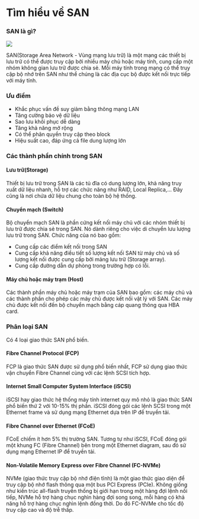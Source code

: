 # Tìm hiểu về SAN

### SAN là gì?
![](F:\GITHUB\Storage\img\san.png)

SAN(Storage Area Network - Vùng mạng lưu trữ) là một mạng các thiết bị lưu trữ có thể được truy cập bởi nhiều máy chủ hoặc máy tính, cung cấp một nhóm không gian lưu trữ được chia sẻ. Mỗi máy tính trong mạng có thể truy cập bộ nhớ trên SAN như thể chúng là các địa cục bộ được kết nối trực tiếp  với máy tính.

### Ưu điểm
* Khắc phục vấn đề suy giảm bằng thông mạng LAN
* Tăng cường bảo vệ dữ liệu 
* Sao lưu khôi phục dễ dàng 
* Tăng khả năng mở rộng
* Có thể phân quyền truy cập theo block
* Hiệu suất cao, đáp ứng cả file dung lượng lớn

### Các thành phần chính trong SAN
#### Lưu trữ(Storage)
Thiết bị lưu trữ trong SAN là các tủ đĩa có dung lượng lớn, khả năng truy xuất dữ liệu nhanh, hỗ trợ các chức năng như RAID, Local Replica,… Đây cũng là nơi chứa dữ liệu chung cho toàn bộ hệ thống.

#### Chuyển mạch (Switch)
Bộ chuyển mạch SAN là phần cứng kết nối máy chủ với các nhóm thiết bị lưu trữ được chia sẻ trong SAN. Nó dành riêng cho việc di chuyển lưu lượng lưu trữ trong SAN. Chức năng của nó bao gồm:
* Cung cấp các điểm kết nối trong SAN
* Cung cấp khả năng điều tiết số lượng kết nối SAN từ máy chủ và số lượng kết nối được cung cấp bởi mảng lưu trữ (Storage array).
* Cung cấp đường dẫn dự phòng trong trường hợp có lỗi.

#### Máy chủ hoặc máy trạm (Host)
Các thành phần máy chủ hoặc máy trạm của SAN bao gồm: các máy chủ và các thành phần cho phép các máy chủ được kết nối vật lý với SAN. Các máy chủ được kết nối đến bộ chuyển mạch bằng cáp quang thông qua HBA card.

### Phân loại SAN
Có 4 loại giao thức SAN phổ biến.

#### Fibre Channel Protocol (FCP)
FCP là giao thức SAN được sử dụng phổ biến nhất, FCP sử dụng giao thức vận chuyển Fibre Channel cùng với các lệnh SCSI tích hợp.

#### Internet Small Computer System Interface (iSCSI)
iSCSI hay giao thức hệ thống máy tính internet quy mô nhỏ là giao thức SAN phổ biến thứ 2 với 10-15% thị phần. iSCSI đóng gói các lệnh SCSI trong một Ethernet frame và sử dụng mạng Ethernet dựa trên IP để truyền tải.

#### Fibre Channel over Ethernet (FCoE)
FCoE chiếm ít hơn 5% thị trường SAN. Tương tự như iSCSI, FCoE đóng gói một khung FC (Fibre Channel) bên trong một Ethernet diagram, sau đó sử dụng mạng Ethernet IP để truyền tải.

#### Non-Volatile Memory Express over Fibre Channel (FC-NVMe)
NVMe (giao thức truy cập bộ nhớ điện tĩnh) là một giao thức giao diện để truy cập bộ nhớ flash thông qua một bus PCI Express (PCIe). Không giống như kiến trúc all-flash truyền thống bị giới hạn trong một hàng đợi lệnh nối tiếp, NVMe hỗ trợ hàng chục nghìn hàng đợi song song, mỗi hàng có khả năng hỗ trợ hàng chục nghìn lệnh đồng thời. Do đó FC-NVMe cho tốc độ truy cập cao và độ trễ thấp.